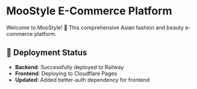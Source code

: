 # MooStyle E-Commerce Platform

Welcome to MooStyle! 🌸 This comprehensive Asian fashion and beauty e-commerce platform.

## 🚀 Deployment Status
- **Backend**: Successfully deployed to Railway
- **Frontend**: Deploying to Cloudflare Pages
- **Updated**: Added better-auth dependency for frontend
